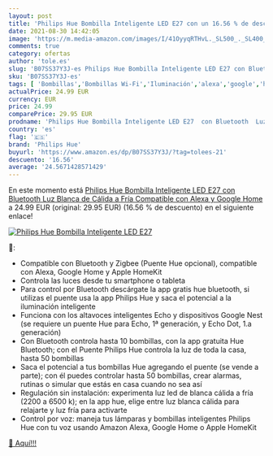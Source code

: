 ```yaml
---
layout: post
title: 'Philips Hue Bombilla Inteligente LED E27 con un 16.56 % de descuento'
date: 2021-08-30 14:42:05
image: 'https://m.media-amazon.com/images/I/41OyyqRTHvL._SL500_._SL400_.jpg'
comments: true
category: ofertas
author: 'tole.es'
slug: 'B07SS37Y3J-es Philips Hue Bombilla Inteligente LED E27 con Bluetooth Luz...'
sku: 'B07SS37Y3J-es'
tags: [ 'Bombillas','Bombillas Wi-Fi','Iluminación','alexa','google','home','hue','philips','philips hue', ]
actualPrice: 24.99 EUR
currency: EUR
price: 24.99
comparePrice: 29.95 EUR
prodname: 'Philips Hue Bombilla Inteligente LED E27  con Bluetooth  Luz Blanca de Cálida a Fría  Compatible con Alexa y Google Home'
country: 'es'
flag: '🇪🇸'
brand: 'Philips Hue'
buyurl: 'https://www.amazon.es/dp/B07SS37Y3J/?tag=tolees-21'
descuento: '16.56'
average: '24.5671428571429'
---
```


En este momento está [Philips Hue Bombilla Inteligente LED E27  con Bluetooth  Luz Blanca de Cálida a Fría  Compatible con Alexa y Google Home](https://www.amazon.es/dp/B07SS37Y3J/?tag=tolees-21) a 24.99 EUR (original: 29.95 EUR) (16.56 %  de descuento) en el siguiente enlace!

[![Philips Hue Bombilla Inteligente LED E27](https://m.media-amazon.com/images/I/41OyyqRTHvL._SL500_._SL400_.jpg)](https://www.amazon.es/dp/B07SS37Y3J/?tag=tolees-21)

🔎:

- Compatible con Bluetooth y Zigbee (Puente Hue opcional), compatible con Alexa, Google Home y Apple HomeKit
- Controla las luces desde tu smartphone o tableta
- Para control por Bluetooth descárgate la app gratis hue bluetooth, si utilizas el puente usa la app Philips Hue y saca el potencial a la iluminación inteligente
- Funciona con los altavoces inteligentes Echo y dispositivos Google Nest (se requiere un puente Hue para Echo, 1ª generación, y Echo Dot, 1.a generación)
- Con Bluetooth controla hasta 10 bombillas, con la app gratuita Hue Bluetooth; con el Puente Philips Hue controla la luz de toda la casa, hasta 50 bombillas
- Saca el potencial a tus bombillas Hue agregando el puente (se vende a parte); con él puedes controlar hasta 50 bombillas, crear alarmas, rutinas o simular que estás en casa cuando no sea así
- Regulación sin instalación: experimenta luz led de blanca cálida a fría (2200 a 6500 k); en la app hue, elige entre luz blanca cálida para relajarte y luz fría para activarte
- Control por voz: maneja tus lámparas y bombillas inteligentes Philips Hue con tu voz usando Amazon Alexa, Google Home o Apple HomeKit

[🛒 Aquí!!!](https://www.amazon.es/dp/B07SS37Y3J/?tag=tolees-21)
